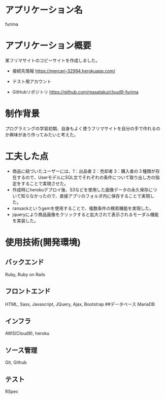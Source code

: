 # アプリケーション名
furima

# アプリケーション概要
某フリマサイトのコピーサイトを作成しました。

- 接続先情報
https://mercari-32994.herokuapp.com/

- テスト用アカウント

- GitHubリポジトリ
https://github.com/masataku/cloud9-furima

# 制作背景
プログラミングの学習初期、自身もよく使うフリマサイトを自分の手で作れるのか興味があり作ってみたいと考えた。

# 工夫した点
- 商品に紐づいたユーザーには、1：出品者 2：売却者 3：購入者の３種類が存在するので、UserモデルにSQL文でそれぞれの条件について取り出し方の指定をすることで実現させた。
- 作成時にherokuデプロイ後、S3などを使用した画像データの永久保存について知らなかったので、直接アプリのフォルダ内に保存することで実現した。
- ransackというgemを使用することで、複数条件の検索機能を実現した。
- jqueryにより商品画像をクリックすると拡大されて表示されるモーダル機能を実装した。

# 使用技術(開発環境)
## バックエンド
Ruby, Ruby on Rails
## フロントエンド
HTML, Sass, Javascript, JQuery, Ajax, Bootstrap
##データベース
MariaDB
## インフラ
AWS(Cloud9), heroku
## ソース管理
Git, Github
## テスト
RSpec

























































































































































































































































































































































































































































































